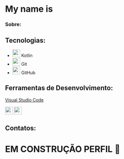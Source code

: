 # My name is 

### Sobre: 

## Tecnologias: 
- <img src="https://upload.wikimedia.org/wikipedia/commons/0/06/Kotlin_Icon.svg" width="25px"> Kotlin
- <img src="https://upload.wikimedia.org/wikipedia/commons/3/3f/Git_icon.svg" width="25px"> Git
- <img src="https://upload.wikimedia.org/wikipedia/commons/9/91/Octicons-mark-github.svg" width="25px"> GitHub
## Ferramentas de Desenvolvimento: 
[Visual Studio Code](https://img.shields.io/badge/-Visual%20Studio%20Code-333333?style=flat&logo=visual-studio-code&logoColor=007ACC)

<img src="https://upload.wikimedia.org/wikipedia/commons/9/9c/IntelliJ_IDEA_Icon.svg" width="25px">
<img src="https://upload.wikimedia.org/wikipedia/commons/9/9a/Visual_Studio_Code_1.35_icon.svg" width="25px">

## Contatos:

# EM CONSTRUÇÃO PERFIL 🫠
